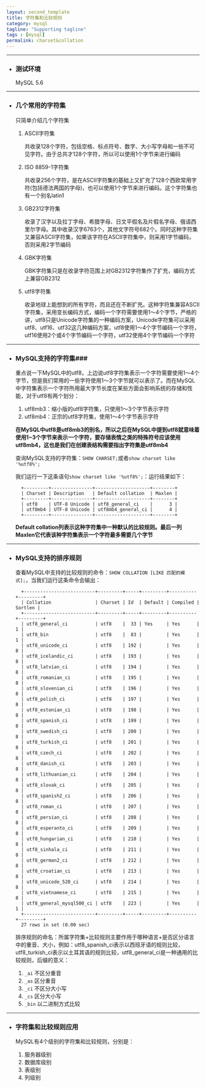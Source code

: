 ```yaml
---
layout: second_template
title: 字符集和比较规则
category: mysql
tagline: "Supporting tagline"
tags : [mysql]
permalink: charset&collation
---
```

***
* ### 测试环境 ###
	
	MySQL 5.6

***
* ### 几个常用的字符集 ###
	
	只简单介绍几个字符集

	1. ASCII字符集

		共收录128个字符，包括空格、标点符号、数字、大小写字母和一些不可见字符。由于总共才128个字符，所以可以使用1个字节来进行编码

	2. ISO 8859-1字符集

		共收录256个字符，是在ASCII字符集的基础上又扩充了128个西欧常用字符(包括德法两国的字母)，也可以使用1个字节来进行编码。这个字符集也有一个别名latin1

	3. GB2312字符集

		收录了汉字以及拉丁字母、希腊字母、日文平假名及片假名字母、俄语西里尔字母。其中收录汉字6763个，其他文字符号682个。同时这种字符集又兼容ASCII字符集，如果该字符在ASCII字符集中，则采用1字节编码，否则采用2字节编码

	4. GBK字符集

		GBK字符集只是在收录字符范围上对GB2312字符集作了扩充，编码方式上兼容GB2312

	5. utf8字符集

		收录地球上能想到的所有字符，而且还在不断扩充。这种字符集兼容ASCII字符集，采用变长编码方式，编码一个字符需要使用1～4个字节，严格的讲，utf8只是Unicode字符集的一种编码方案，Unicode字符集可以采用utf8、utf16、utf32这几种编码方案，utf8使用1～4个字节编码一个字符，utf16使用2个或4个字节编码一个字符，utf32使用4个字节编码一个字符

***
* ### MySQL支持的字符集###

	重点说一下MySQL中的utf8，上边说utf8字符集表示一个字符需要使用1～4个字节，但是我们常用的一些字符使用1～3个字节就可以表示了。而在MySQL中字符集表示一个字符所用最大字节长度在某些方面会影响系统的存储和性能，对于utf8有两个划分：

	1. utf8mb3：缩小版的utf8字符集，只使用1～3个字节表示字符
	2. utf8mb4：正宗的utf8字符集，使用1～4个字节表示字符

	**在MySQL中utf8是utf8mb3的别名，所以之后在MySQL中提到utf8就意味着使用1~3个字节来表示一个字符，要存储表情之类的特殊符号应该使用utf8mb4，这也是我们在创建表结构需要指出字符集是utf8mb4**

	查询MySQL支持的字符集：`SHOW CHARSET;`或者`show charset like '%utf8%';`

	我们运行一下这条语句`show charset like '%utf8%';`：运行结果如下：

		+---------+---------------+--------------------+--------+
		| Charset | Description   | Default collation  | Maxlen |
		+---------+---------------+--------------------+--------+
		| utf8    | UTF-8 Unicode | utf8_general_ci    |      3 |
		| utf8mb4 | UTF-8 Unicode | utf8mb4_general_ci |      4 |
		+---------+---------------+--------------------+--------+

	**Default collation列表示这种字符集中一种默认的比较规则。最后一列Maxlen它代表该种字符集表示一个字符最多需要几个字节**

***
* ### MySQL支持的排序规则 ###

	查看MySQL中支持的比较规则的命令：`SHOW COLLATION [LIKE 匹配的模式];`，当我们运行这条命令会输出：

		+--------------------------+---------+-----+---------+----------+---------+
		| Collation                | Charset | Id  | Default | Compiled | Sortlen |
		+--------------------------+---------+-----+---------+----------+---------+
		| utf8_general_ci          | utf8    |  33 | Yes     | Yes      |       1 |
		| utf8_bin                 | utf8    |  83 |         | Yes      |       1 |
		| utf8_unicode_ci          | utf8    | 192 |         | Yes      |       8 |
		| utf8_icelandic_ci        | utf8    | 193 |         | Yes      |       8 |
		| utf8_latvian_ci          | utf8    | 194 |         | Yes      |       8 |
		| utf8_romanian_ci         | utf8    | 195 |         | Yes      |       8 |
		| utf8_slovenian_ci        | utf8    | 196 |         | Yes      |       8 |
		| utf8_polish_ci           | utf8    | 197 |         | Yes      |       8 |
		| utf8_estonian_ci         | utf8    | 198 |         | Yes      |       8 |
		| utf8_spanish_ci          | utf8    | 199 |         | Yes      |       8 |
		| utf8_swedish_ci          | utf8    | 200 |         | Yes      |       8 |
		| utf8_turkish_ci          | utf8    | 201 |         | Yes      |       8 |
		| utf8_czech_ci            | utf8    | 202 |         | Yes      |       8 |
		| utf8_danish_ci           | utf8    | 203 |         | Yes      |       8 |
		| utf8_lithuanian_ci       | utf8    | 204 |         | Yes      |       8 |
		| utf8_slovak_ci           | utf8    | 205 |         | Yes      |       8 |
		| utf8_spanish2_ci         | utf8    | 206 |         | Yes      |       8 |
		| utf8_roman_ci            | utf8    | 207 |         | Yes      |       8 |
		| utf8_persian_ci          | utf8    | 208 |         | Yes      |       8 |
		| utf8_esperanto_ci        | utf8    | 209 |         | Yes      |       8 |
		| utf8_hungarian_ci        | utf8    | 210 |         | Yes      |       8 |
		| utf8_sinhala_ci          | utf8    | 211 |         | Yes      |       8 |
		| utf8_german2_ci          | utf8    | 212 |         | Yes      |       8 |
		| utf8_croatian_ci         | utf8    | 213 |         | Yes      |       8 |
		| utf8_unicode_520_ci      | utf8    | 214 |         | Yes      |       8 |
		| utf8_vietnamese_ci       | utf8    | 215 |         | Yes      |       8 |
		| utf8_general_mysql500_ci | utf8    | 223 |         | Yes      |       1 |
		+--------------------------+---------+-----+---------+----------+---------+
		27 rows in set (0.00 sec)

	排序规则的命名：所属字符集+比较规则主要作用于哪种语言+是否区分语言中的重音、大小，例如：utf8_spanish_ci表示以西班牙语的规则比较，utf8_turkish_ci表示以土耳其语的规则比较，utf8_general_ci是一种通用的比较规则，后缀的意义：

	1. `_ai` 不区分重音
	2. `_as` 区分重音
	3. `_ci` 不区分大小写
	4. `_cs` 区分大小写
	5. `_bin` 以二进制方式比较

***
* ### 字符集和比较规则应用 ###

	MySQL有4个级别的字符集和比较规则，分别是：

	1. 服务器级别
	2. 数据库级别
	3. 表级别
	4. 列级别

	